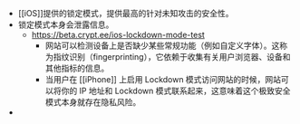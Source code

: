 - [[iOS]]提供的锁定模式，提供最高的针对未知攻击的安全性。
- 锁定模式本身会泄露信息。
	- https://beta.crypt.ee/ios-lockdown-mode-test
		- 网站可以检测设备上是否缺少某些常规功能（例如自定义字体）。这称为指纹识别（fingerprinting），它依赖于收集有关用户浏览器、设备和其他指标的信息。
		- 当用户在 [[iPhone]] 上启用 Lockdown 模式访问网站的时候，网站可以将你的 IP 地址和 Lockdown 模式联系起来，这意味着这个极致安全模式本身就存在隐私风险。
-